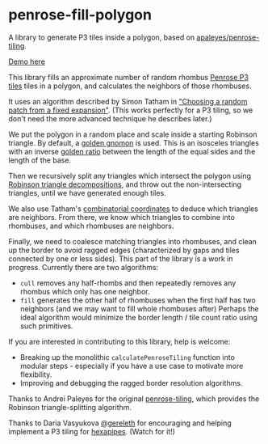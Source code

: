 # penrose-fill-polygon

A library to generate P3 tiles inside a polygon, based on [apaleyes/penrose-tiling](https://github.com/apaleyes/penrose-tiling).

[Demo here](https://gordonwoodhull.github.io/penrose-fill-polygon/penrose.html)

This library fills an approximate number of random rhombus [Penrose P3 tiles](https://en.wikipedia.org/wiki/Penrose_tiling#Rhombus_tiling_(P3)) tiles in a polygon, and calculates the neighbors of those rhombuses.

It uses an algorithm described by Simon Tatham in ["Choosing a random patch from a fixed expansion"](https://www.chiark.greenend.org.uk/~sgtatham/quasiblog/aperiodic-tilings/#random-patch). (This works perfectly for a P3 tiling, so we don't need the more advanced technique he describes later.)

We put the polygon in a random place and scale inside a starting Robinson triangle. By default, a [golden gnomon](https://en.wikipedia.org/wiki/Golden_triangle_(mathematics)) is used. This is an isosceles triangles with an inverse [golden ratio](https://en.wikipedia.org/wiki/Golden_ratio) between the length of the equal sides and the length of the base.

Then we recursively split any triangles which intersect the polygon using [Robinson triangle decompositions](https://en.wikipedia.org/wiki/Penrose_tiling#Robinson_triangle_decompositions), and throw out the non-intersecting triangles, until we have generated enough tiles.

We also use Tatham's [combinatorial coordinates](https://www.chiark.greenend.org.uk/~sgtatham/quasiblog/aperiodic-tilings/#ccoords) to deduce which triangles are neighbors. From there, we know which triangles to combine into rhombuses, and which rhombuses are neighbors.

Finally, we need to coalesce matching triangles into rhombuses, and clean up the border to avoid ragged edges (characterized by gaps and tiles connected by one or less sides). This part of the library is a work in progress. Currently there are two algorithms:
* `cull` removes any half-rhombs and then repeatedly removes any rhombus which only has one neighbor.
* `fill` generates the other half of rhombuses when the first half has two neighbors (and we may want to fill whole rhombuses after)
Perhaps the ideal algorithm would minimize the border length / tile count ratio using such primitives.

If you are interested in contributing to this library, help is welcome:
* Breaking up the monolithic `calculatePenroseTiling` function into modular steps - especially if you have a use case to motivate more flexibility.
* Improving and debugging the ragged border resolution algorithms.

Thanks to Andrei Paleyes for the original [penrose-tiling](https://github.com/apaleyes/penrose-tiling), which provides the Robinson triangle-splitting algorithm.

Thanks to Daria Vasyukova [@gereleth](https://twitter.com/gereleth/) for encouraging and helping implement a P3 tiling for [hexapipes](https://hexapipes.vercel.app/). (Watch for it!)

